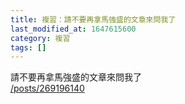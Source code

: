 ```yaml
---
title: 複習：請不要再拿馬強盛的文章來問我了
last_modified_at: 1647615600
category: 複習
tags: []
---
```


<p>請不要再拿馬強盛的文章來問我了<br/>
<a href="/posts/269196140" target="_blank">/posts/269196140</a></p>
<p> </p>
